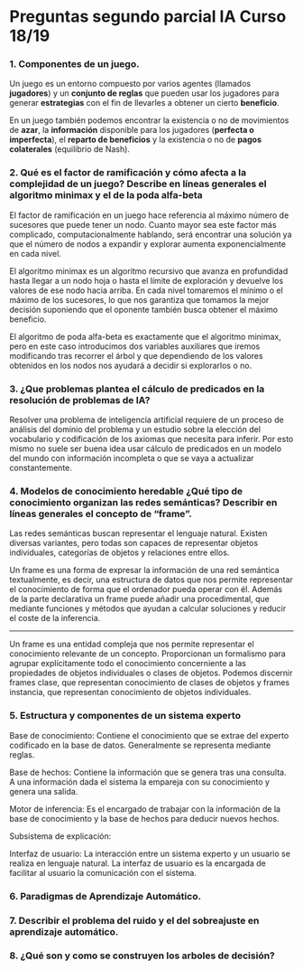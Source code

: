 # Preguntas segundo parcial IA Curso 18/19



### 1. Componentes de un juego.

Un juego es un entorno compuesto por varios agentes (llamados **jugadores**) y un **conjunto de reglas** que pueden usar los jugadores para generar **estrategias** con el fin de llevarles a obtener un cierto **beneficio**. 

En un juego también podemos encontrar la existencia o no de movimientos de **azar**, la **información** disponible para los jugadores (**perfecta o imperfecta**), el **reparto de beneficios** y la existencia o no de **pagos colaterales** (equilibrio de Nash).



### 2.  Qué es el factor de ramificación y cómo afecta a la complejidad de un juego? Describe en líneas generales el algoritmo minimax y el de la poda alfa-beta

El factor de ramificación en un juego hace referencia al máximo número de sucesores que puede tener un nodo. Cuanto mayor sea este factor más complicado, computacionalmente hablando, será encontrar una solución ya que el número de nodos a expandir y explorar aumenta exponencialmente en cada nivel.

El algoritmo minimax es un algoritmo recursivo que avanza en profundidad hasta llegar a un nodo hoja o hasta el límite de exploración y devuelve los valores de ese nodo hacia arriba. En cada nivel tomaremos el mínimo o el máximo de los sucesores, lo que nos garantiza que tomamos la mejor decisión suponiendo que el oponente también busca obtener el máximo beneficio.

El algoritmo de poda alfa-beta es exactamente que el algoritmo minimax, pero en este caso introducimos dos variables auxiliares que iremos modificando tras recorrer el árbol y que dependiendo de los valores obtenidos en los nodos nos ayudará a decidir si explorarlos o no.



### 3. ¿Que problemas plantea el cálculo de predicados en la resolución de problemas de IA?

Resolver una problema de inteligencia artificial requiere de un proceso de análisis del dominio del problema y un estudio sobre la elección del vocabulario y codificación de los axiomas que necesita para inferir. Por esto mismo no suele ser buena idea usar cálculo de predicados en un modelo del mundo con información incompleta o que se vaya a actualizar constantemente.



### 4. Modelos de conocimiento heredable ¿Qué tipo de conocimiento organizan las redes semánticas? Describir en líneas generales el concepto de “frame”.

Las redes semánticas buscan representar el lenguaje natural. Existen diversas variantes, pero todas son capaces de representar objetos individuales, categorías de objetos y relaciones entre ellos.

Un frame es una forma de expresar la información de una red semántica textualmente, es decir, una estructura de datos que nos permite representar el conocimiento de forma que el ordenador pueda operar con él. Además de la parte declarativa un frame puede añadir una procedimental, que mediante funciones y métodos que ayudan a calcular soluciones y reducir el coste de la inferencia.

---

Un frame es una entidad compleja que nos permite representar el conocimiento relevante de un concepto. Proporcionan un formalismo para agrupar explícitamente todo el conocimiento concerniente a las propiedades de objetos individuales o clases de objetos. Podemos discernir frames clase, que representan conocimiento de clases de objetos y frames instancia, que representan conocimiento de objetos individuales.



### 5. Estructura y componentes de un sistema experto

Base de conocimiento: Contiene el conocimiento que se extrae del experto codificado en la base de datos. Generalmente se representa mediante reglas.

Base de hechos: Contiene la información que se genera tras una consulta. A una información dada el sistema la empareja con su conocimiento y genera una salida.

Motor de inferencia: Es el encargado de trabajar con la información de la base de conocimiento y la base de hechos para deducir nuevos hechos.

Subsistema de explicación:

Interfaz de usuario: La interacción entre un sistema experto y un usuario se realiza en lenguaje natural. La interfaz de usuario es la encargada de facilitar al usuario la comunicación con el sistema.



### 6. Paradigmas de Aprendizaje Automático.





### 7. Describir el problema del ruido y el del sobreajuste en aprendizaje automático.



### 8. ¿Qué son y como se construyen los arboles de decisión?

